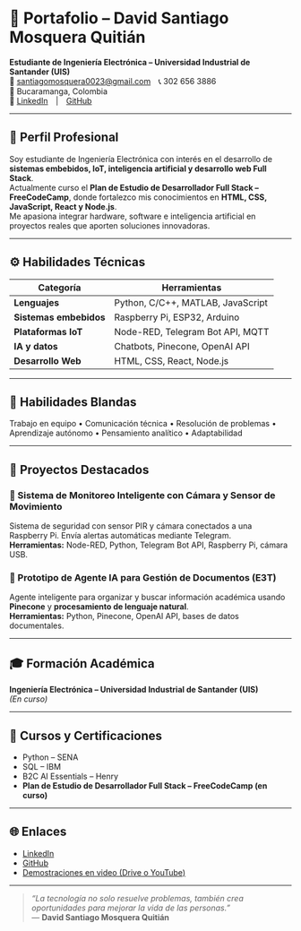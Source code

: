 # 💼 Portafolio – David Santiago Mosquera Quitián  

**Estudiante de Ingeniería Electrónica – Universidad Industrial de Santander (UIS)**  
📧 santiagomosquera0023@gmail.com 📞 302 656 3886  
📍 Bucaramanga, Colombia  
🔗 [LinkedIn](https://linkedin.com/in/usuario) | [GitHub](https://github.com/usuario)  

---

## 👤 Perfil Profesional  
Soy estudiante de Ingeniería Electrónica con interés en el desarrollo de **sistemas embebidos, IoT, inteligencia artificial y desarrollo web Full Stack**.  
Actualmente curso el **Plan de Estudio de Desarrollador Full Stack – FreeCodeCamp**, donde fortalezco mis conocimientos en **HTML, CSS, JavaScript, React y Node.js**.  
Me apasiona integrar hardware, software e inteligencia artificial en proyectos reales que aporten soluciones innovadoras.

---

## ⚙️ Habilidades Técnicas  

| Categoría | Herramientas |
|------------|---------------|
| **Lenguajes** | Python, C/C++, MATLAB, JavaScript |
| **Sistemas embebidos** | Raspberry Pi, ESP32, Arduino |
| **Plataformas IoT** | Node-RED, Telegram Bot API, MQTT |
| **IA y datos** | Chatbots, Pinecone, OpenAI API |
| **Desarrollo Web** | HTML, CSS, React, Node.js |

---

## 🧠 Habilidades Blandas  
Trabajo en equipo • Comunicación técnica • Resolución de problemas • Aprendizaje autónomo • Pensamiento analítico • Adaptabilidad  

---

## 🚀 Proyectos Destacados  

### 📡 Sistema de Monitoreo Inteligente con Cámara y Sensor de Movimiento  
Sistema de seguridad con sensor PIR y cámara conectados a una Raspberry Pi. Envía alertas automáticas mediante Telegram.  
**Herramientas:** Node-RED, Python, Telegram Bot API, Raspberry Pi, cámara USB.  

### 🤖 Prototipo de Agente IA para Gestión de Documentos (E3T)  
Agente inteligente para organizar y buscar información académica usando **Pinecone** y **procesamiento de lenguaje natural**.  
**Herramientas:** Python, Pinecone, OpenAI API, bases de datos documentales.  

---

## 🎓 Formación Académica  
**Ingeniería Electrónica – Universidad Industrial de Santander (UIS)**  
_(En curso)_  

---

## 🧩 Cursos y Certificaciones  
- Python – SENA  
- SQL – IBM  
- B2C AI Essentials – Henry  
- **Plan de Estudio de Desarrollador Full Stack – FreeCodeCamp (en curso)**  

---

## 🌐 Enlaces  
- [LinkedIn](https://linkedin.com/in/usuario)  
- [GitHub](https://github.com/usuario)  
- [Demostraciones en video (Drive o YouTube)](https://drive.google.com/)  

---

> _“La tecnología no solo resuelve problemas, también crea oportunidades para mejorar la vida de las personas.”_  
> — **David Santiago Mosquera Quitián**
